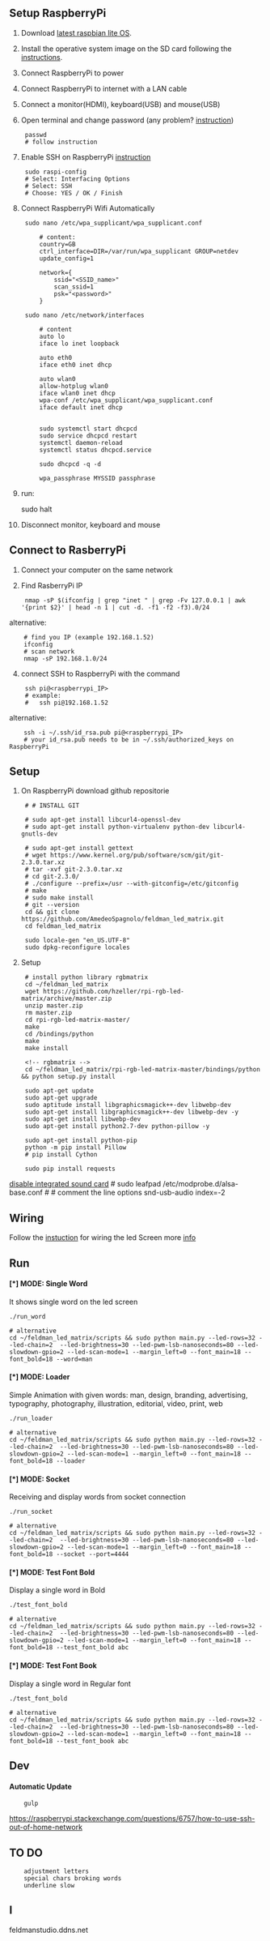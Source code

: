 ## Setup RaspberryPi

1) Download
[latest raspbian lite OS](https://downloads.raspberrypi.org/raspbian_lite_latest).

2) Install the operative system image on the SD card following the [instructions](https://www.raspberrypi.org/documentation/installation/installing-images/mac.md).

3) Connect RaspberryPi to power

4) Connect RaspberryPi to internet with a LAN cable

5) Connect a monitor(HDMI), keyboard(USB) and mouse(USB)

5) Open terminal and change password (any problem? [instruction](https://www.raspberrypi.org/documentation/linux/usage/users.md))

		passwd
		# follow instruction

6) Enable SSH on RaspberryPi [instruction](https://www.raspberrypi.org/documentation/remote-access/ssh/)

		sudo raspi-config
		# Select: Interfacing Options
		# Select: SSH
		# Choose: YES / OK / Finish

7) Connect RaspberryPi Wifi Automatically

		sudo nano /etc/wpa_supplicant/wpa_supplicant.conf

			# content:
			country=GB
			ctrl_interface=DIR=/var/run/wpa_supplicant GROUP=netdev
			update_config=1

			network={
	        	ssid="<SSID_name>"
	        	scan_ssid=1
	        	psk="<password>"
			}

		sudo nano /etc/network/interfaces

			# content
			auto lo
			iface lo inet loopback

			auto eth0
			iface eth0 inet dhcp

			auto wlan0
			allow-hotplug wlan0
			iface wlan0 inet dhcp
			wpa-conf /etc/wpa_supplicant/wpa_supplicant.conf
			iface default inet dhcp


			sudo systemctl start dhcpcd
			sudo service dhcpcd restart
			systemctl daemon-reload
			systemctl status dhcpcd.service

			sudo dhcpcd -q -d

			wpa_passphrase MYSSID passphrase

8) run:

	sudo halt

9) Disconnect monitor, keyboard and mouse

## Connect to RasberryPi

1) Connect your computer on the same network

2) Find RasberryPi IP

		nmap -sP $(ifconfig | grep "inet " | grep -Fv 127.0.0.1 | awk '{print $2}' | head -n 1 | cut -d. -f1 -f2 -f3).0/24

alternative:

		# find you IP (example 192.168.1.52)
		ifconfig
		# scan network
		nmap -sP 192.168.1.0/24

4) connect SSH to RaspberryPi with the command

		ssh pi@<raspberrypi_IP>
		# example:
		#	ssh pi@192.168.1.52

alternative:

		ssh -i ~/.ssh/id_rsa.pub pi@<raspberrypi_IP>
		# your id_rsa.pub needs to be in ~/.ssh/authorized_keys on RaspberryPi

## Setup

1) On RaspberryPi download github repositorie

		# # INSTALL GIT

		# sudo apt-get install libcurl4-openssl-dev
		# sudo apt-get install python-virtualenv python-dev libcurl4-gnutls-dev

		# sudo apt-get install gettext
		# wget https://www.kernel.org/pub/software/scm/git/git-2.3.0.tar.xz
		# tar -xvf git-2.3.0.tar.xz
		# cd git-2.3.0/
		# ./configure --prefix=/usr --with-gitconfig=/etc/gitconfig
		# make
		# sudo make install
		# git --version
		cd && git clone https://github.com/AmedeoSpagnolo/feldman_led_matrix.git
		cd feldman_led_matrix

		sudo locale-gen "en_US.UTF-8"
		sudo dpkg-reconfigure locales

9) Setup

		# install python library rgbmatrix
		cd ~/feldman_led_matrix
		wget https://github.com/hzeller/rpi-rgb-led-matrix/archive/master.zip
		unzip master.zip
		rm master.zip
		cd rpi-rgb-led-matrix-master/
		make
		cd /bindings/python
		make
		make install

		<!-- rgbmatrix -->
		cd ~/feldman_led_matrix/rpi-rgb-led-matrix-master/bindings/python && python setup.py install

		sudo apt-get update
		sudo apt-get upgrade
		sudo aptitude install libgraphicsmagick++-dev libwebp-dev
		sudo apt-get install libgraphicsmagick++-dev libwebp-dev -y
		sudo apt-get install libwebp-dev
		sudo apt-get install python2.7-dev python-pillow -y

		sudo apt-get install python-pip
		python -m pip install Pillow
		# pip install Cython

		sudo pip install requests

[disable integrated sound card](https://www.raspberrypi.org/forums/viewtopic.php?t=18573)
		# sudo leafpad /etc/modprobe.d/alsa-base.conf
		# # comment the line options snd-usb-audio index=-2

## Wiring

Follow the [instuction](https://github.com/AmedeoSpagnolo/feldman_led_matrix/blob/master/wiring.md) for wiring the led Screen
more [info](https://cdn-learn.adafruit.com/assets/assets/000/015/207/medium800/raspberry_pi_wiring_diagram.png?1394711938)

## Run

#### [*] MODE: Single Word
It shows single word on the led screen
 
	./run_word
	
	# alternative
	cd ~/feldman_led_matrix/scripts && sudo python main.py --led-rows=32 --led-chain=2  --led-brightness=30 --led-pwm-lsb-nanoseconds=80 --led-slowdown-gpio=2 --led-scan-mode=1 --margin_left=0 --font_main=18 --font_bold=18 --word=man
	
#### [*] MODE: Loader
Simple Animation with given words: 
man, design, branding, advertising, typography, photography, illustration, editorial, video, print, web 

	./run_loader
	
	# alternative
	cd ~/feldman_led_matrix/scripts && sudo python main.py --led-rows=32 --led-chain=2  --led-brightness=30 --led-pwm-lsb-nanoseconds=80 --led-slowdown-gpio=2 --led-scan-mode=1 --margin_left=0 --font_main=18 --font_bold=18 --loader
	
#### [*] MODE: Socket
Receiving and display words from socket connection

	./run_socket
	
	# alternative
	cd ~/feldman_led_matrix/scripts && sudo python main.py --led-rows=32 --led-chain=2  --led-brightness=30 --led-pwm-lsb-nanoseconds=80 --led-slowdown-gpio=2 --led-scan-mode=1 --margin_left=0 --font_main=18 --font_bold=18 --socket --port=4444

#### [*] MODE: Test Font Bold
Display a single word in Bold

	./test_font_bold
	
	# alternative
	cd ~/feldman_led_matrix/scripts && sudo python main.py --led-rows=32 --led-chain=2  --led-brightness=30 --led-pwm-lsb-nanoseconds=80 --led-slowdown-gpio=2 --led-scan-mode=1 --margin_left=0 --font_main=18 --font_bold=18 --test_font_bold abc
#### [*] MODE: Test Font Book
Display a single word in Regular font

	./test_font_bold
	
	# alternative
	cd ~/feldman_led_matrix/scripts && sudo python main.py --led-rows=32 --led-chain=2  --led-brightness=30 --led-pwm-lsb-nanoseconds=80 --led-slowdown-gpio=2 --led-scan-mode=1 --margin_left=0 --font_main=18 --font_bold=18 --test_font_book abc
## Dev

#### Automatic Update

		gulp

https://raspberrypi.stackexchange.com/questions/6757/how-to-use-ssh-out-of-home-network

## TO DO
		adjustment letters
		special chars broking words
		underline slow

## I

feldmanstudio.ddns.net
